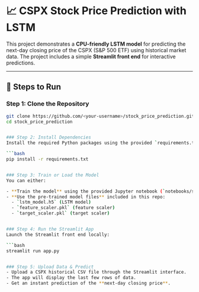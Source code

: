 # 📈 CSPX Stock Price Prediction with LSTM

This project demonstrates a **CPU-friendly LSTM model** for predicting the next-day closing price of the CSPX (S&P 500 ETF) using historical market data. The project includes a simple **Streamlit front end** for interactive predictions.

---

## 🚀 Steps to Run

### Step 1: Clone the Repository
```bash
git clone https://github.com/<your-username>/stock_price_prediction.git
cd stock_price_prediction


### Step 2: Install Dependencies
Install the required Python packages using the provided `requirements.txt`:

```bash
pip install -r requirements.txt


### Step 3: Train or Load the Model
You can either:

- **Train the model** using the provided Jupyter notebook (`notebooks/stock_lstm.ipynb`), or
- **Use the pre-trained model files** included in this repo:
  - `lstm_model.h5` (LSTM model)
  - `feature_scaler.pkl` (feature scaler)
  - `target_scaler.pkl` (target scaler)


### Step 4: Run the Streamlit App
Launch the Streamlit front end locally:

```bash
streamlit run app.py


### Step 5: Upload Data & Predict
- Upload a CSPX historical CSV file through the Streamlit interface.
- The app will display the last few rows of data.
- Get an instant prediction of the **next-day closing price**.

